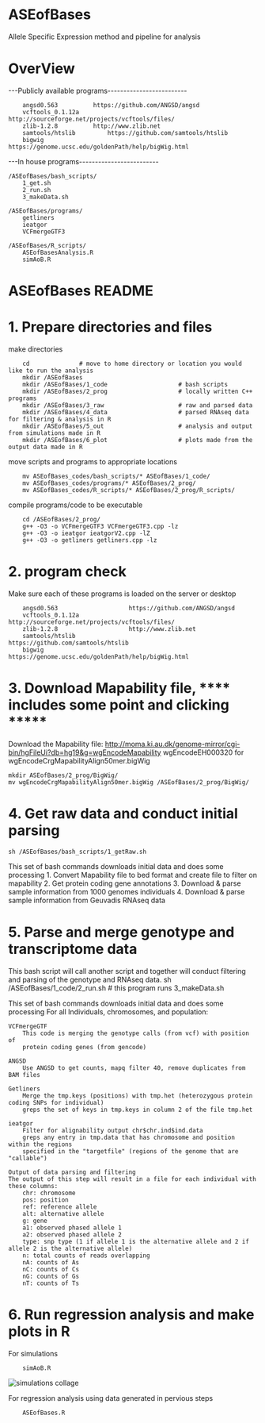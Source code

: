 # ASEofBases
Allele Specific Expression method and pipeline for analysis


# OverView
---Publicly available programs-------------------------

		angsd0.563			https://github.com/ANGSD/angsd
		vcftools_0.1.12a		http://sourceforge.net/projects/vcftools/files/
		zlib-1.2.8			http://www.zlib.net	
		samtools/htslib			https://github.com/samtools/htslib
		bigwig				https://genome.ucsc.edu/goldenPath/help/bigWig.html

---In house programs-------------------------

	/ASEofBases/bash_scripts/
		1_get.sh
		2_run.sh
		3_makeData.sh

	/ASEofBases/programs/
		getliners
		ieatgor
		VCFmergeGTF3

	/ASEofBases/R_scripts/
		ASEofBasesAnalysis.R
		simAoB.R
	
# ASEofBases README
# 1. Prepare directories and files 
make directories

		cd 				# move to home directory or location you would like to run the analysis
		mkdir /ASEofBases
		mkdir /ASEofBases/1_code			        # bash scripts
		mkdir /ASEofBases/2_prog 			        # locally written C++ programs
		mkdir /ASEofBases/3_raw  		         	# raw and parsed data
		mkdir /ASEofBases/4_data 			        # parsed RNAseq data for filtering & analysis in R
		mkdir /ASEofBases/5_out  			        # analysis and output from simulations made in R
		mkdir /ASEofBases/6_plot 			        # plots made from the output data made in R 

move scripts and programs to appropriate locations

		mv ASEofBases_codes/bash_scripts/* ASEofBases/1_code/
		mv ASEofBases_codes/programs/* ASEofBases/2_prog/
		mv ASEofBases_codes/R_scripts/* ASEofBases/2_prog/R_scripts/

compile programs/code to be executable

		cd /ASEofBases/2_prog/
		g++ -O3 -o VCFmergeGTF3 VCFmergeGTF3.cpp -lz
		g++ -O3 -o ieatgor ieatgorV2.cpp -lZ
		g++ -O3 -o getliners getliners.cpp -lz

# 2. program check
Make sure each of these programs is loaded on the server or desktop

		angsd0.563			          https://github.com/ANGSD/angsd
		vcftools_0.1.12a	                  http://sourceforge.net/projects/vcftools/files/
		zlib-1.2.8			          http://www.zlib.net	
		samtools/htslib		                  https://github.com/samtools/htslib
		bigwig				          https://genome.ucsc.edu/goldenPath/help/bigWig.html

# 3. Download Mapability file, **** includes some point and clicking *****
Download the Mapability file:
  http://moma.ki.au.dk/genome-mirror/cgi-bin/hgFileUi?db=hg19&g=wgEncodeMapability
  wgEncodeEH000320 for wgEncodeCrgMapabilityAlign50mer.bigWig

    mkdir ASEofBases/2_prog/BigWig/
    mv wgEncodeCrgMapabilityAlign50mer.bigWig /ASEofBases/2_prog/BigWig/

# 4. Get raw data and conduct initial parsing

    sh /ASEofBases/bash_scripts/1_getRaw.sh

This set of bash commands downloads initial data and does some processing 
		1. Convert Mapability file to bed format and create file to filter on mapability
		2. Get protein coding gene annotations
		3. Download & parse sample information from 1000 genomes individuals
		4. Download & parse sample information from Geuvadis RNAseq data

# 5. Parse and merge genotype and transcriptome data
This bash script will call another script and together will conduct filtering and parsing of the genotype and RNAseq data.
		sh /ASEofBases/1_code/2_run.sh # this program runs 3_makeData.sh

This set of bash commands downloads initial data and does some processing 
For all Individuals, chromosomes, and population:

	VCFmergeGTF
		This code is merging the genotype calls (from vcf) with position of 
		protein coding genes (from gencode)

 	ANGSD 
		Use ANGSD to get counts, mapq filter 40, remove duplicates from BAM files 

 	Getliners
		Merge the tmp.keys (positions) with tmp.het (heterozygous protein coding SNPs for individual)
		greps the set of keys in tmp.keys in column 2 of the file tmp.het

 	ieatgor
 		Filter for alignability output chr$chr.ind$ind.data
		greps any entry in tmp.data that has chromosome and position within the regions 
		specified in the "targetfile" (regions of the genome that are "callable")

	Output of data parsing and filtering
	The output of this step will result in a file for each individual with these columns:
		chr: chromosome 
		pos: position
		ref: reference allele
		alt: alternative allele
		g: gene
		a1: observed phased allele 1
		a2: observed phased allele 2
		type: snp type (1 if allele 1 is the alternative allele and 2 if allele 2 is the alternative allele)
		n: total counts of reads overlapping
		nA: counts of As
		nC: counts of Cs
		nG: counts of Gs
		nT: counts of Ts

# 6. Run regression analysis and make plots in R
For simulations

		simAoB.R

![simulations collage](https://raw.github.com/WilsonSayresLab/ASEofBases/master/doc/simulations.png)	

For regression analysis using data generated in pervious steps

		ASEofBases.R



